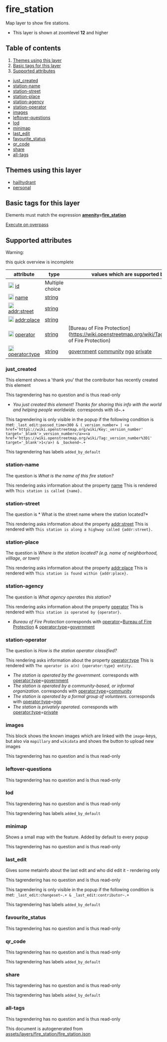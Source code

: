 [//]: # (WARNING: this file is automatically generated. Please find the sources at the bottom and edit those sources)



 fire_station 
==============





Map layer to show fire stations.






  - This layer is shown at zoomlevel **12** and higher



## Table of contents

1. [ Themes using this layer ](#-themes-using-this-layer-)
2. [ Basic tags for this layer ](#-basic-tags-for-this-layer-)
3. [ Supported attributes ](#-supported-attributes-)
  - [just_created](#just_created)
  - [station-name](#station-name)
  - [station-street](#station-street)
  - [station-place](#station-place)
  - [station-agency](#station-agency)
  - [station-operator](#station-operator)
  - [images](#images)
  - [leftover-questions](#leftover-questions)
  - [lod](#lod)
  - [minimap](#minimap)
  - [last_edit](#last_edit)
  - [favourite_status](#favourite_status)
  - [qr_code](#qr_code)
  - [share](#share)
  - [all-tags](#all-tags)

 Themes using this layer 
-------------------------





  - [hailhydrant](https://mapcomplete.org/hailhydrant)
  - [personal](https://mapcomplete.org/personal)




 Basic tags for this layer 
---------------------------



Elements must match the expression **<a href='https://wiki.openstreetmap.org/wiki/Key:amenity' target='_blank'>amenity</a>=<a href='https://wiki.openstreetmap.org/wiki/Tag:amenity%3Dfire_station' target='_blank'>fire_station</a>**

[Execute on overpass](http://overpass-turbo.eu/?Q=%5Bout%3Ajson%5D%5Btimeout%3A90%5D%3B%28%20%20%20%20nwr%5B%22amenity%22%3D%22fire_station%22%5D%28%7B%7Bbbox%7D%7D%29%3B%0A%29%3Bout%20body%3B%3E%3Bout%20skel%20qt%3B)



 Supported attributes 
----------------------



Warning: 

this quick overview is incomplete



attribute | type | values which are supported by this layer
----------- | ------ | ------------------------------------------
[<img src='https://mapcomplete.org/assets/svg/statistics.svg' height='18px'>](https://taginfo.openstreetmap.org/keys/id#values) [id](https://wiki.openstreetmap.org/wiki/Key:id) | Multiple choice | 
[<img src='https://mapcomplete.org/assets/svg/statistics.svg' height='18px'>](https://taginfo.openstreetmap.org/keys/name#values) [name](https://wiki.openstreetmap.org/wiki/Key:name) | [string](../SpecialInputElements.md#string) | 
[<img src='https://mapcomplete.org/assets/svg/statistics.svg' height='18px'>](https://taginfo.openstreetmap.org/keys/addr:street#values) [addr:street](https://wiki.openstreetmap.org/wiki/Key:addr:street) | [string](../SpecialInputElements.md#string) | 
[<img src='https://mapcomplete.org/assets/svg/statistics.svg' height='18px'>](https://taginfo.openstreetmap.org/keys/addr:place#values) [addr:place](https://wiki.openstreetmap.org/wiki/Key:addr:place) | [string](../SpecialInputElements.md#string) | 
[<img src='https://mapcomplete.org/assets/svg/statistics.svg' height='18px'>](https://taginfo.openstreetmap.org/keys/operator#values) [operator](https://wiki.openstreetmap.org/wiki/Key:operator) | [string](../SpecialInputElements.md#string) | [Bureau of Fire Protection](https://wiki.openstreetmap.org/wiki/Tag:operator%3DBureau of Fire Protection)
[<img src='https://mapcomplete.org/assets/svg/statistics.svg' height='18px'>](https://taginfo.openstreetmap.org/keys/operator:type#values) [operator:type](https://wiki.openstreetmap.org/wiki/Key:operator:type) | [string](../SpecialInputElements.md#string) | [government](https://wiki.openstreetmap.org/wiki/Tag:operator:type%3Dgovernment) [community](https://wiki.openstreetmap.org/wiki/Tag:operator:type%3Dcommunity) [ngo](https://wiki.openstreetmap.org/wiki/Tag:operator:type%3Dngo) [private](https://wiki.openstreetmap.org/wiki/Tag:operator:type%3Dprivate)




### just_created 



This element shows a 'thank you' that the contributor has recently created this element

This tagrendering has no question and is thus read-only





  - *You just created this element! Thanks for sharing this info with the world and helping people worldwide.*  corresponds with  id~.+


This tagrendering is only visible in the popup if the following condition is met: `_last_edit:passed_time<300 & (_version_number= | <a href='https://wiki.openstreetmap.org/wiki/Key:_version_number' target='_blank'>_version_number</a>=<a href='https://wiki.openstreetmap.org/wiki/Tag:_version_number%3D1' target='_blank'>1</a>) & _backend~.+`

This tagrendering has labels  `added_by_default`



### station-name 



The question is  *What is the name of this fire station?*

This rendering asks information about the property  [name](https://wiki.openstreetmap.org/wiki/Key:name) This is rendered with  `This station is called {name}.`



### station-street 



The question is  * What is the street name where the station located?*

This rendering asks information about the property  [addr:street](https://wiki.openstreetmap.org/wiki/Key:addr:street) This is rendered with  `This station is along a highway called {addr:street}.`



### station-place 



The question is  *Where is the station located? (e.g. name of neighborhood, villlage, or town)*

This rendering asks information about the property  [addr:place](https://wiki.openstreetmap.org/wiki/Key:addr:place) This is rendered with  `This station is found within {addr:place}.`



### station-agency 



The question is  *What agency operates this station?*

This rendering asks information about the property  [operator](https://wiki.openstreetmap.org/wiki/Key:operator) This is rendered with  `This station is operated by {operator}.`



  - *Bureau of Fire Protection*  corresponds with  <a href='https://wiki.openstreetmap.org/wiki/Key:operator' target='_blank'>operator</a>=<a href='https://wiki.openstreetmap.org/wiki/Tag:operator%3DBureau of Fire Protection' target='_blank'>Bureau of Fire Protection</a> & <a href='https://wiki.openstreetmap.org/wiki/Key:operator:type' target='_blank'>operator:type</a>=<a href='https://wiki.openstreetmap.org/wiki/Tag:operator:type%3Dgovernment' target='_blank'>government</a>




### station-operator 



The question is  *How is the station operator classified?*

This rendering asks information about the property  [operator:type](https://wiki.openstreetmap.org/wiki/Key:operator:type) This is rendered with  `The operator is a(n) {operator:type} entity.`



  - *The station is operated by the government.*  corresponds with  <a href='https://wiki.openstreetmap.org/wiki/Key:operator:type' target='_blank'>operator:type</a>=<a href='https://wiki.openstreetmap.org/wiki/Tag:operator:type%3Dgovernment' target='_blank'>government</a>
  - *The station is operated by a community-based, or informal organization.*  corresponds with  <a href='https://wiki.openstreetmap.org/wiki/Key:operator:type' target='_blank'>operator:type</a>=<a href='https://wiki.openstreetmap.org/wiki/Tag:operator:type%3Dcommunity' target='_blank'>community</a>
  - *The station is operated by a formal group of volunteers.*  corresponds with  <a href='https://wiki.openstreetmap.org/wiki/Key:operator:type' target='_blank'>operator:type</a>=<a href='https://wiki.openstreetmap.org/wiki/Tag:operator:type%3Dngo' target='_blank'>ngo</a>
  - *The station is privately operated.*  corresponds with  <a href='https://wiki.openstreetmap.org/wiki/Key:operator:type' target='_blank'>operator:type</a>=<a href='https://wiki.openstreetmap.org/wiki/Tag:operator:type%3Dprivate' target='_blank'>private</a>




### images 



This block shows the known images which are linked with the `image`-keys, but also via `mapillary` and `wikidata` and shows the button to upload new images

This tagrendering has no question and is thus read-only





### leftover-questions 



This tagrendering has no question and is thus read-only





### lod 



This tagrendering has no question and is thus read-only



This tagrendering has labels  `added_by_default`



### minimap 



Shows a small map with the feature. Added by default to every popup

This tagrendering has no question and is thus read-only





### last_edit 



Gives some metainfo about the last edit and who did edit it - rendering only

This tagrendering has no question and is thus read-only



This tagrendering is only visible in the popup if the following condition is met: `_last_edit:changeset~.+ & _last_edit:contributor~.+`

This tagrendering has labels  `added_by_default`



### favourite_status 



This tagrendering has no question and is thus read-only





### qr_code 



This tagrendering has no question and is thus read-only



This tagrendering has labels  `added_by_default`



### share 



This tagrendering has no question and is thus read-only



This tagrendering has labels  `added_by_default`



### all-tags 



This tagrendering has no question and is thus read-only

 

This document is autogenerated from [assets/layers/fire_station/fire_station.json](https://github.com/pietervdvn/MapComplete/blob/develop/assets/layers/fire_station/fire_station.json)

